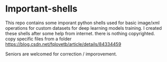 # Important-shells

This repo contains some imporant python shells used for basic image/xml operations for custom datasets for deep learning models training.
I created these shells after some help from internet. there is nothing copyrighted. 
copy specific files from a folder 
https://blog.csdn.net/fqlovetb/article/details/84334459

Seniors are welcomed for correction / imporovement.
